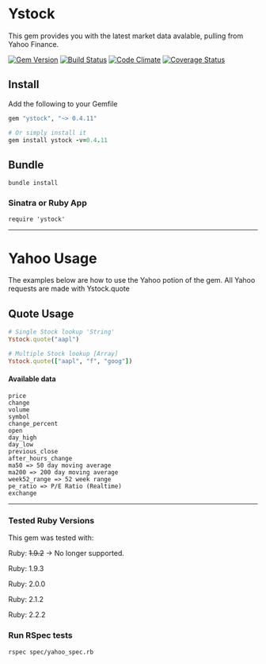 # Ystock
This gem provides you with the latest market data avalable, pulling from Yahoo Finance.

[![Gem Version](https://badge.fury.io/rb/ystock.png)](http://badge.fury.io/rb/ystock) [![Build Status](https://travis-ci.org/gregwinn/ystock.png?branch=master)](https://travis-ci.org/gregwinn/ystock) [![Code Climate](https://codeclimate.com/github/gregwinn/ystock.png)](https://codeclimate.com/github/gregwinn/ystock) [![Coverage Status](https://coveralls.io/repos/gregwinn/ystock/badge.svg?branch=master&service=github)](https://coveralls.io/github/gregwinn/ystock?branch=master)

## Install
Add the following to your Gemfile
```ruby
gem "ystock", "~> 0.4.11"

# Or simply install it
gem install ystock -v=0.4.11
```

## Bundle
```
bundle install
```

### Sinatra or Ruby App
```
require 'ystock'
```

----

# Yahoo Usage
The examples below are how to use the Yahoo potion of the gem. All Yahoo requests are made with Ystock.quote

## Quote Usage
```ruby
# Single Stock lookup 'String'
Ystock.quote("aapl")

# Multiple Stock lookup [Array]
Ystock.quote(["aapl", "f", "goog"])
```

#### Available data
```
price
change
volume
symbol
change_percent
open
day_high
day_low
previous_close
after_hours_change
ma50 => 50 day moving average
ma200 => 200 day moving average
week52_range => 52 week range
pe_ratio => P/E Ratio (Realtime)
exchange
```

----

### Tested Ruby Versions
This gem was tested with:

Ruby: ~~1.9.2~~ -> No longer supported.

Ruby: 1.9.3

Ruby: 2.0.0

Ruby: 2.1.2

Ruby: 2.2.2


### Run RSpec tests
```
rspec spec/yahoo_spec.rb
```

